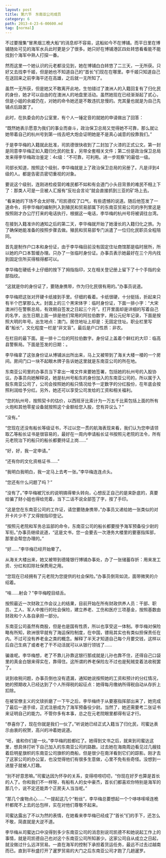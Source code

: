 ```yaml
---
layout: post
title: 第六节　东南亚公司成员
category: 6
path: 2013-4-23-6-00600.md
tag: [normal]
---
```


不过要搜集“冒黑烟三桅大船”的消息却不容易，这船如今不在博铺。而平日里在博铺随处可见的海军水兵此时更是少了很多。她只好在博铺港区四处转悠看看能不能找到个海军中熟人打探一番。

然而这里一个她认识的元老都没见到，她在博铺白白转悠了二三天，一无所获。只好又去找李千姬，但是她也不知道自己的“首长”们现在在哪里。李千姬只知道自己在送回来之前李海平还在高雄，之后就一无所知了。

虽然一无所获，但是她又不敢离开此地，生怕错过了澳洲人的入籍回复有了归化民的身份，她才可以自由的在澳洲人的地盘里活动。虽然她现在已经渐渐起了贰心，但是小姐的余威仍在，对她的命令她还是不敢违抗怠慢的。充其量也就是为自己先铺点后路罢了。

此时，在执委会的办公室里，有个人一锤定音的就她的申请做出了回答：

“既然她表示愿意为我们的事业而奋斗，政治保卫总局又觉得她不可靠，那么就让她带着自己的杭州号到第一线去吧大炮会证明她是不是真心诚意的投靠我们。”

于是李华梅的入籍就此批准，司凯德很快收到了二封加了火漆的正式公文。第一封是同意李华梅正如入籍归化民的批复，另带全套相关文件；第二份是政治保卫总局发来得李华梅政治鉴定：4c级：“不可靠，可利用。进一步观察”的最低一级。

司部长知道，按照这个级别，李华梅就是上了政治保卫总局的另册了。凡是评到4级的人。都是告密员密切重视的对象。

要说这个级别，连刚进检疫营的难民都不如和有会道门小头目背景的难民不相上下了：那类人可是一旦被人汇报有“反社会言论”就会直接抓到三亚的矿场上去。

“看来她的下场不会太好呀。”司凯德叹了口气，有些遗憾的说道。随后他签发了一道命令，将李华梅的编制列入到殖民和贸易部属下的东南亚贸易公司的序列里这是按照刚才办公厅打来的电话执行，根据这一电话，李华梅的杭州号将被调往台湾。

在接到入籍准许的通知之后的第二天，李华梅就开始了她漫长的入籍归化之旅。为了确保她能准备的按照步骤去做。殖民和贸易部专门派遣了一位归化民职员全程陪同。

首先是制作户口本和身份证，由于李华梅目前没有固定住址商馆那是临时居所，所以她的户口本暂缓办理。只办了一张临时身份证。办事员表示她最好在三个月内找到固定住所买得租得都可以。

李华梅在硬纸卡上仔细的按下了拇指指印，又在相关登记册上留下了十个手指的全部指纹。

“这就是你的身份证了，要随身携带，作为归化民很有用的。”办事员说道。

李华梅把这张对开硬卡纸接到手里。仔细的看着。卡纸很硬，十分挺括，折起来只有半个巴掌那么大。封面上的三个黑宋体字：临时身份证，下面一排小字：“大宋澳洲行在警察总局，有效期自签发之日起三个月”。打开里面却是详细的写着自己的名字，出生日期上面一排是他们常用的阿拉伯数字，用公元纪年记录，下面是按照大明的年号。出生地点：澳门。居住地址上却是：无固定住址。职业栏里写着“船长”，文化程度一栏是“非文盲”。最后是户口性质：非农。

在栏目的最下面。是一排十二位的阿拉伯数字。身份证上盖着个鲜红的大印：临高县警察局。下面是签发的日期：。

李华梅拿了这张身份证从博铺派出所出来，马上又被带到了海关大楼一楼的一个房间。房间门口一块不起眼木牌子告诉她这里就是东南亚公司的所在地。

东南亚公司里的办事员当下拿出一堆文件来要她签署，包括她的杭州号的入股协议。办事员向她解释说，她是杭州号船东的身份加入的东南亚公司的，所以属于入股东南亚公司了，公司会按照她的船只情况给予一定数字的分红股份，在年底会按照利润给予分红。另外，她还可以享受公司发给的工资和相关福利。

“您的杭州号，按照契卡的估价，以西班牙比索计为一万五千比索包括上面的所有火炮和其他零星设备就按照这个金额给您入股，您有异议么？”

“没有。”

“您现在还没有船长等级证书，不过以您一贯的航海表现来看，我们认为您申请领取乙等船长证书是很容易的，最好在一周内申请船长证书按照元老院的法令，所有元老院治下的船只的船长都要持证上岗……”

“好，好，我一定申请。”

“还有你的文化资格证书……”

“我明白我明白，我一定马上去考一张。”李华梅连连点头。

“您还有什么问题了吗？”

“没有了。”李华梅被冗长的说明搞得晕头转向，心想反正自己的是来卧底的，真要给骗了财小姐也得给兜着，当下二话不说全部签了字，按了手印。

“这是您在东南亚公司的工作证，请您要随身携带，”办事员又递给她一张类似的对开卡片少不了又得按指印登记。

“按照元老院和军务总监部的命令，东南亚公司的船长都要授予海军预备役少尉的军衔。”办事员继续说道，“这是文书，您一会要去一次港务大楼里的要塞指挥部，那里会帮您办理的。”

“好……”李华梅已经开始晕了。

从海关大楼出来，她又被带到德隆银行博铺办事处，办了一张储蓄存折：用来发工资、分红和扣除社保费用之用。

“您现在已经拥有了元老院为您提供的社会保险。”办事员倒背如流，面带微笑的介绍着。

“啥……射会？”李华梅瞠目结舌。

按照最近一次财政工作会议上的结果，目前开始在所有财政供养人员：干部、职员、工人、军人中推行的社会保险，建立养老、工伤和医疗三项基金，按照基数由财政和个人各自承担一部分。

东南亚公司虽然有商股，但是也是国有性质，所以也享受这一体制。李华梅对保险略有所知，欧洲很早就有了海运保险制度，在中国，镖局其实也有类似担保责任在内。不过可没有养老金之类的概念。解释了半天才知道自己每个月要交钱，这样以后自己生病了或者老了干不动活就可以从银行领钱了……

骗谁呢。李华梅想，老了不靠儿孙靠这银行那成就是儿孙也靠不住，还得自己口袋里的真金白银来得实在，靠得住。这所谓的养老保险左不过也是髡贼变着法收税罢了。

说到收税问题，办事员倒也没有遗漏，通知她说按照她的工资和预计的分红情况，她的预期收入已经达到了个人所得税的起征点：她得每月缴纳所得税自动从存折上扣除。

在被官僚主义的文牍折磨了一下午之后，李华梅终于从要塞指挥部出来了，她完成了最后一道手续，正式注册成为了海军预备役少尉。当然了，她还需要考二张证书来证明自己的能力。不管你多有本事，总之在元老院眼里都得有证才行。

“恭喜你了，现在你就是我们一伙了。”听说她已经正式入籍当了归化民，司蜜达表示由衷的祝贺，高兴的冲着她说道。

“呸，谁和你们是一伙。”李华梅的脸都红了。她得到文书之后，就来到司蜜达这里，想具体打听下自己加入的东南亚公司的路数。过去她在海南周边看见过几艘挂着启明星旗帜的东南亚公司旗帜的商船，但是很少在南洋看到它们的踪影。刚才去了这家公司的办公室，也没觉得他们有很多生意做，心里不免有些奇怪。没想到一进屋子就被人打趣。

“别不好意思嘛。”司蜜达因为怀孕的关系，变得唠唠叨叨，“你现在好歹也算是首长的人了。你和我们不一样呀，有船有人的女中豪杰，首长们都喜欢你特别是海军的那几个，说不定还能弄个正房夫人当当呢。”

“那几个废物点心……”一提起这几个“粉丝”，李华梅总要想起一个个哆哆嗦嗦连桅杆都爬不上去的怂包样，实在对他们尊敬不起来。

司蜜达露出了不以为然的表情，在她看来李华梅已经成了“首长”们的手下，还怎么不敬，简直就是大逆不道。

李华梅从司蜜达口中没得到多少东南亚公司的消息别说司凯德不和她说起工作上的事情，就是司凯德自己也对这个东南亚公司所知甚少。这家公司自从成立之日起，就没做过什么远洋贸易。一直在海军的控制下承担着货运任务，最远不过去过越南而已。直到平秋盛打开了暹罗贸易的大门之后东南亚公司才跑了几趟暹罗。